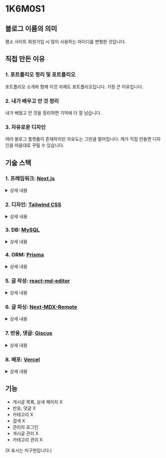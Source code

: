 # 1K6M0S1

## 블로그 이름의 의미

평소 사이트 회원가입 시 많이 사용하는 아이디를 변형한 것입니다.

## 직접 만든 이유

### 1. 포트폴리오 정리 및 포트폴리오

포트폴리오 소개와 함께 이것 자체도 포트폴리오입니다. 가장 큰 이유입니다.

### 2. 내가 배우고 안 것 정리

내가 배웠고 안 것을 정리하면 기억에 더 잘 남습니다.

### 3. 자유로운 디자인

여러 블로그 플랫폼이 존재하지만 자유도는 그만큼 떨어집니다. 제가 직접 만들면 디자인을 마음대로 꾸밀 수 있습니다.

## 기술 스택

### 1. 프레임워크: [Next.js](https://nextjs.org/)

<details>
<summary>상세 내용</summary>
Next.js는 계속해서 상승세를 보이는 풀스택 프레임워크입니다. React와동일한 문법, 파일 기반의 라우팅으로 빠르고 쉬운 개발이 가능합니다. 또한, SSR이기 때문에 SEO가 용이하고 성능이 좋습니다. 해당
프레임워크에 익숙해지기 위해 Next.js를 선택하였습니다.
</details>

### 2. 디자인: [Tailwind CSS](https://tailwindcss.com/)
<details>
<summary>상세 내용</summary>
채울 예정
</details>

### 3. DB: [MySQL](https://www.mysql.com/)
<details>
<summary>상세 내용</summary>
채울 예정
</details>

### 4. ORM: [Prisma](https://www.prisma.io/)
<details>
<summary>상세 내용</summary>
채울 예정
</details>

### 5. 글 작성: [react-md-editor](https://github.com/uiwjs/react-md-editor)
<details>
<summary>상세 내용</summary>
채울 예정
</details>

### 6. 글 파싱: [Next-MDX-Remote](https://github.com/hashicorp/next-mdx-remote#react-server-components-rsc--nextjs-app-directory-support)
<details>
<summary>상세 내용</summary>
채울 예정
</details>

### 7. 반응, 댓글: [Giscus](https://giscus.app/)
<details>
<summary>상세 내용</summary>
채울 예정
</details>

### 8. 배포: [Vercel](https://vercel.com/)
<details>
<summary>상세 내용</summary>
채울 예정
</details>

## 기능

- 게시글 목록, 상세 페이지 X
- 반응, 댓글 X
- 카테고리 X
- 검색 X
- 관리자 로그인
- 게시글 관리 X
- 카테고리 관리 X

(X 표시는 미구현입니다.)